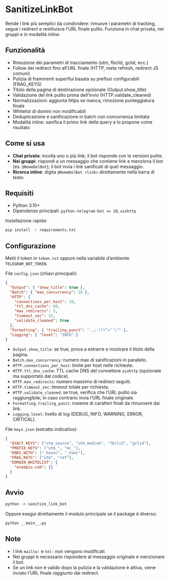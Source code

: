 # SanitizeLinkBot

Rende i link più semplici da condividere: rimuove i parametri di tracking, segue i redirect e restituisce l’URL finale pulito. Funziona in chat privata, nei gruppi e in modalità inline.

## Funzionalità

* Rimozione dei parametri di tracciamento (utm, fbclid, gclid, ecc.)
* Follow dei redirect fino all’URL finale (HTTP, meta refresh, redirect JS comuni)
* Pulizia di frammenti superflui basata su prefissi configurabili (FRAG\_KEYS)
* Titolo della pagina di destinazione opzionale (Output.show\_title)
* Validazione del link pulito prima dell’invio (HTTP.validate\_cleaned)
* Normalizzazioni: aggiunta https se manca, rimozione punteggiatura finale
* Whitelist di domini non modificabili
* Deduplicazione e sanificazione in batch con concorrenza limitata
* Modalità inline: sanifica il primo link della query e lo propone come risultato

## Come si usa

* **Chat privata**: incolla uno o più link; il bot risponde con le versioni pulite.
* **Nei gruppi**: rispondi a un messaggio che contiene link e menziona il bot (es. `@NomeDelBot`); il bot invia i link sanificati di quel messaggio.
* **Ricerca inline**: digita `@NomeDelBot <link>` direttamente nella barra di testo.

## Requisiti

* Python 3.10+
* Dipendenze principali: `python-telegram-bot >= 20`, `aiohttp`

Installazione rapida:

```bash
pip install -r requirements.txt
```

## Configurazione

Metti il token in `token.txt` oppure nella variabile d’ambiente `TELEGRAM_BOT_TOKEN`.

File `config.json` (chiavi principali):

```json
{
  "Output": { "show_title": true },
  "Batch": { "max_concurrency": 10 },
  "HTTP": {
    "connections_per_host": 10,
    "ttl_dns_cache": 60,
    "max_redirects": 5,
    "timeout_sec": 15,
    "validate_cleaned": true
  },
  "Formatting": { "trailing_punct": ".,;:!?)”»’'\"" },
  "Logging": { "level": "INFO" }
}
```

* `Output.show_title`: se true, prova a estrarre e mostrare il titolo della pagina.
* `Batch.max_concurrency`: numero max di sanificazioni in parallelo.
* `HTTP.connections_per_host`: limite per host nelle richieste.
* `HTTP.ttl_dns_cache`: TTL cache DNS del connettore `aiohttp` (opzionale ma supportato dal codice).
* `HTTP.max_redirects`: numero massimo di redirect seguiti.
* `HTTP.timeout_sec`: timeout totale per richiesta.
* `HTTP.validate_cleaned`: se true, verifica che l’URL pulito sia raggiungibile; in caso contrario invia l’URL finale originale.
* `Formatting.trailing_punct`: insieme di caratteri finali da rimuovere dai link.
* `Logging.level`: livello di log (DEBUG, INFO, WARNING, ERROR, CRITICAL).

File `keys.json` (estratto indicativo):

```json
{
  "EXACT_KEYS": ["utm_source", "utm_medium", "fbclid", "gclid"],
  "PREFIX_KEYS": ["utm_", "mc_"],
  "ENDS_WITH": ["_hsenc", "_hsmi"],
  "FRAG_KEYS": ["utm", "ref"],
  "DOMAIN_WHITELIST": {
    "esempio.com": {}
  }
}
```

## Avvio

```bash
python -m sanitize_link_bot
```

Oppure esegui direttamente il modulo principale se il package è diverso:

```bash
python __main__.py
```

## Note

* I link `mailto:` e `tel:` non vengono modificati.
* Nei gruppi è necessario rispondere al messaggio originale e menzionare il bot.
* Se un link non è valido dopo la pulizia e la validazione è attiva, viene inviato l’URL finale raggiunto dai redirect.

